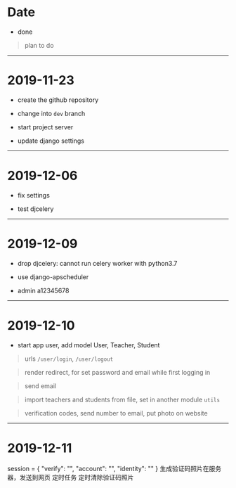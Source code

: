 # Date

- done

> plan to do


---
# 2019-11-23

- create the github repository

- change into `dev` branch

- start project server

- update django settings

---
# 2019-12-06

- fix settings

- test djcelery

---
# 2019-12-09

- drop djcelery: cannot run celery worker with python3.7

- use django-apscheduler

- admin a12345678

---
# 2019-12-10

- start app user, add model User, Teacher, Student

> urls `/user/login`, `/user/logout`

> render redirect, for set password and email while first logging in

> send email

> import teachers and students from file, set in another module `utils`

> verification codes, send number to email, put photo on website

---
# 2019-12-11

session = {
    "verify": "",
    "account": "",
    "identity": ""
    }
生成验证码照片在服务器，发送到网页
定时任务 定时清除验证码照片